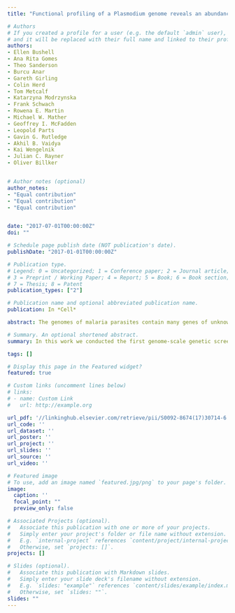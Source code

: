 ```yaml
---
title: "Functional profiling of a Plasmodium genome reveals an abundance of essential genes"

# Authors
# If you created a profile for a user (e.g. the default `admin` user), write the username (folder name) here 
# and it will be replaced with their full name and linked to their profile.
authors:
- Ellen Bushell
- Ana Rita Gomes
- Theo Sanderson
- Burcu Anar
- Gareth Girling
- Colin Herd
- Tom Metcalf
- Katarzyna Modrzynska
- Frank Schwach
- Rowena E. Martin
- Michael W. Mather
- Geoffrey I. McFadden
- Leopold Parts
- Gavin G. Rutledge
- Akhil B. Vaidya
- Kai Wengelnik
- Julian C. Rayner
- Oliver Billker


# Author notes (optional)
author_notes:
- "Equal contribution"
- "Equal contribution"
- "Equal contribution"


date: "2017-07-01T00:00:00Z"
doi: ""

# Schedule page publish date (NOT publication's date).
publishDate: "2017-01-01T00:00:00Z"

# Publication type.
# Legend: 0 = Uncategorized; 1 = Conference paper; 2 = Journal article;
# 3 = Preprint / Working Paper; 4 = Report; 5 = Book; 6 = Book section;
# 7 = Thesis; 8 = Patent
publication_types: ["2"]

# Publication name and optional abbreviated publication name.
publication: In *Cell*

abstract: The genomes of malaria parasites contain many genes of unknown function. To assist drug development through the identification of essential genes and pathways, we have measured competitive growth rates in mice of 2,578 barcoded Plasmodium berghei knockout mutants, representing >50% of the genome, and created a phenotype database. At a single stage of its complex life cycle, P. berghei requires two-thirds of genes for optimal growth, the highest proportion reported from any organism and a probable consequence of functional optimization necessitated by genomic reductions during the evolution of parasitism. In contrast, extreme functional redundancy has evolved among expanded gene families operating at the parasite-host interface. The level of genetic redundancy in a single-celled organism may thus reflect the degree of environmental variation it experiences. In the case of Plasmodium parasites, this helps rationalize both the relative successes of drugs and the greater difficulty of making an effective vaccine.

# Summary. An optional shortened abstract.
summary: In this work we conducted the first genome-scale genetic screen in a malaria parasite. We found that malaria parasites have require a higher proportion of their genome for normal growth compared to any other eukaryote previously screened. I led the analysis portion of this work, including building the [dashboard](https://plasmogem.sanger.ac.uk/phenotypes) used by the community to access our phenotype data.

tags: []

# Display this page in the Featured widget?
featured: true

# Custom links (uncomment lines below)
# links:
# - name: Custom Link
#   url: http://example.org

url_pdf: '//linkinghub.elsevier.com/retrieve/pii/S0092-8674(17)30714-6'
url_code: ''
url_dataset: ''
url_poster: ''
url_project: ''
url_slides: ''
url_source: ''
url_video: ''

# Featured image
# To use, add an image named `featured.jpg/png` to your page's folder. 
image:
  caption: ''
  focal_point: ""
  preview_only: false

# Associated Projects (optional).
#   Associate this publication with one or more of your projects.
#   Simply enter your project's folder or file name without extension.
#   E.g. `internal-project` references `content/project/internal-project/index.md`.
#   Otherwise, set `projects: []`.
projects: []

# Slides (optional).
#   Associate this publication with Markdown slides.
#   Simply enter your slide deck's filename without extension.
#   E.g. `slides: "example"` references `content/slides/example/index.md`.
#   Otherwise, set `slides: ""`.
slides: ""
---
```

